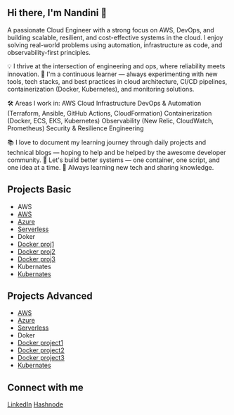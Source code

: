 ## Hi there, I'm Nandini 👋

A passionate Cloud Engineer with a strong focus on AWS, DevOps, and building scalable, resilient, and cost-effective systems in the cloud. I enjoy solving real-world problems using automation, infrastructure as code, and observability-first principles.

💡 I thrive at the intersection of engineering and ops, where reliability meets innovation.
🧠 I'm a continuous learner — always experimenting with new tools, tech stacks, and best practices in cloud architecture, CI/CD pipelines, containerization (Docker, Kubernetes), and monitoring solutions.

🛠️ Areas I work in:
AWS Cloud Infrastructure
DevOps & Automation (Terraform, Ansible, GitHub Actions, CloudFormation)
Containerization (Docker, ECS, EKS, Kubernetes)
Observability (New Relic, CloudWatch, Prometheus)
Security & Resilience Engineering

📚 I love to document my learning journey through daily projects and technical blogs — hoping to help and be helped by the awesome developer community.
🚢 Let's build better systems — one container, one script, and one idea at a time.
🌱 Always learning new tech and sharing knowledge.

## Projects  Basic
- AWS
- [AWS](https://github.com//)
- [Azure](https://github.com//)
- [Serverless](https://github.com/NandiniDuggineni/NandiniDuggineni-Serverless-Image-Upload-and-Resizer-using-AWS-S3-Lambda-Event-Triggers)
- Doker
- [Docker proj1](https://github.com/NandiniDuggineni/Building-a-Full-Stack-App-with-React-Flask-and-PostgreSQL-Using-Docker-Compose)
- [Docker proj2](https://github.com/NandiniDuggineni/Deploy-a-Flask-Web-App-Behind-an-Nginx-Reverse-Proxy-Using-Docker)
- [Docker proj3](https://github.com/NandiniDuggineni/Automate-Your-Python-Scripts-with-Cron-and-Docker)
- Kubernates
- [Kubernates](https://github.com/)  

## Projects Advanced
- [AWS](https://github.com/NandiniDuggineni/Building-a-3-Tier-Web-App-with-Full-Observability-using-AWS-New-Relic)
- [Azure](https://github.com//)
- [Serverless](https://github.com//)
- Doker
- [Docker project1](https://github.com/NandiniDuggineni/Full-Stack-Development-with-Docker-Compose/tree/main)
- [Docker project2](https://github.com/NandiniDuggineni/Dockerize-Your-First-Node.js-API/tree/main)
- [Docker project3](https://github.com//)
- [Kubernates](https://github.com/) 

## Connect with me  
[LinkedIn](https://linkedin.com/in/) 
[Hashnode](https://nandiniduggineni.hashnode.dev/)

